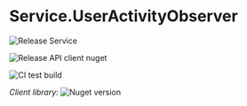 # Service.UserActivityObserver

![Release Service](https://github.com/MyJetWallet/Service.UserActivityObserver/workflows/Release%20Service/badge.svg)

![Release API client nuget](https://github.com/MyJetWallet/Service.UserActivityObserver/workflows/Release%20API%20client%20nuget/badge.svg)

![CI test build](https://github.com/MyJetWallet/Service.UserActivityObserver/workflows/CI%20test%20build/badge.svg)

*Client library:* ![Nuget version](https://img.shields.io/nuget/v/MyJetWallet.Service.UserActivityObserver.Client?label=MyJetWallet.Service.UserActivityObserver.Client&style=social)

